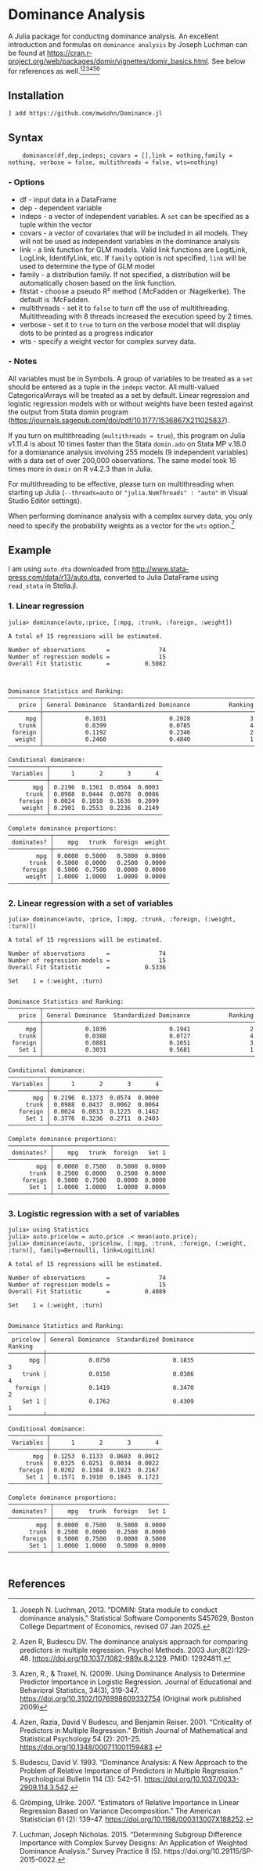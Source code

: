 # Dominance Analysis
 A Julia package for conducting dominance analysis. An excellent introduction and formulas on `dominance analysis` by Joseph Luchman can be found 
 at https://cran.r-project.org/web/packages/domir/vignettes/domir_basics.html. See below for references as well.[^1][^2][^3][^4][^5][^6]

  ## Installation

 `] add https://github.com/mwsohn/Dominance.jl`

 ## Syntax

```
    dominance(df,dep,indeps; covars = [],link = nothing,family = nothing, verbose = false, multithreads = false, wts=nothing)
```

### - Options
- df - input data in a DataFrame
- dep - dependent variable
- indeps - a vector of independent variables. A `set` can be
    specified as a tuple within the vector
- covars - a vector of covariates that will be included in all models.
    They will not be used as independent variables in the dominance analysis
- link - a link function for GLM models. Valid link functions are LogitLink,
    LogLink, IdentifyLink, etc. If `family` option is not specified, `link` will
    be used to determine the type of GLM model
- family - a distribution family. If not specified, a distribution will be
    automatically chosen based on the link function.
- fitstat - choose a pseudo R² method (:McFadden or :Nagelkerke). The default is :McFadden.
- multithreads - set it to `false` to turn off the use of multithreading. 
    Multithreading with 8 threads increased the execution speed by 2 times.
- verbose - set it to `true` to turn on the verbose model that will display dots to be printed
    as a progress indicator
- wts - specify a weight vector for complex survey data. 

### - Notes

All variables must be in Symbols. A group of variables to be treated as a `set` should be entered as a tuple
in the `indeps` vector. All multi-valued CategoricalArrays will be treated as a set by default. Linear regression
and logistic regression models with or without weights have been tested against the output from Stata domin
program (https://journals.sagepub.com/doi/pdf/10.1177/1536867X211025837).

If you turn on multithreading (`multithreads = true`), this program on Julia v1.11.4 is about 10 times faster than the Stata `domin.ado` on Stata MP v.18.0 for a domianance analysis involving 255 models (9 independent variables) with a data set of over 200,000 observations. The same model took 16 times more in `domir` on R v4.2.3 than in Julia.

For multithreading to be effective, please turn on multithreading when starting up Julia (`--threads=auto` or `"julia.NumThreads" : "auto"` in Visual Studio Editor settings).

When performing dominance analysis with a complex survey data, you only need to specify the probability weights as a
vector for the `wts` option.[^7] 

## Example

I am using `auto.dta` downloaded from http://www.stata-press.com/data/r13/auto.dta, converted to Julia DataFrame using
`read_stata` in Stella.jl.

### 1. Linear regression

```
julia> dominance(auto,:price, [:mpg, :trunk, :foreign, :weight])

A total of 15 regressions will be estimated.

Number of observations      =              74
Number of regression models =              15
Overall Fit Statistic       =          0.5082



Dominance Statistics and Ranking:
─────────┬─────────────────────────────────────────────────────────────
   price │ General Dominance  Standardized Dominance           Ranking 
─────────┼─────────────────────────────────────────────────────────────
     mpg │            0.1031                  0.2028                 3
   trunk │            0.0399                  0.0785                 4
 foreign │            0.1192                  0.2346                 2
  weight │            0.2460                  0.4840                 1
─────────┴─────────────────────────────────────────────────────────────

Conditional dominance:
───────────┬────────────────────────────────
 Variables │      1       2       3       4 
───────────┼────────────────────────────────
       mpg │ 0.2196  0.1361  0.0564  0.0003
     trunk │ 0.0988  0.0444  0.0078  0.0086
   foreign │ 0.0024  0.1010  0.1636  0.2099
    weight │ 0.2901  0.2553  0.2236  0.2149
───────────┴────────────────────────────────

Complete dominance proportions:
────────────┬─────────────────────────────────
 dominates? │    mpg   trunk  foreign  weight 
────────────┼─────────────────────────────────
        mpg │ 0.0000  0.5000   0.5000  0.0000
      trunk │ 0.5000  0.0000   0.2500  0.0000
    foreign │ 0.5000  0.7500   0.0000  0.0000
     weight │ 1.0000  1.0000   1.0000  0.0000
────────────┴─────────────────────────────────
```

### 2. Linear regression with a set of variables

```
julia> dominance(auto, :price, [:mpg, :trunk, :foreign, (:weight, :turn)])

A total of 15 regressions will be estimated.

Number of observations      =              74
Number of regression models =              15
Overall Fit Statistic       =          0.5336

Set    1 = (:weight, :turn)


Dominance Statistics and Ranking:
─────────┬─────────────────────────────────────────────────────────────
   price │ General Dominance  Standardized Dominance           Ranking 
─────────┼─────────────────────────────────────────────────────────────
     mpg │            0.1036                  0.1941                 2
   trunk │            0.0388                  0.0727                 4
 foreign │            0.0881                  0.1651                 3
   Set 1 │            0.3031                  0.5681                 1
─────────┴─────────────────────────────────────────────────────────────

Conditional dominance:
───────────┬────────────────────────────────
 Variables │      1       2       3       4 
───────────┼────────────────────────────────
       mpg │ 0.2196  0.1373  0.0574  0.0000
     trunk │ 0.0988  0.0437  0.0062  0.0064
   foreign │ 0.0024  0.0813  0.1225  0.1462
     Set 1 │ 0.3776  0.3236  0.2711  0.2403
───────────┴────────────────────────────────

Complete dominance proportions:
────────────┬─────────────────────────────────
 dominates? │    mpg   trunk  foreign   Set 1 
────────────┼─────────────────────────────────
        mpg │ 0.0000  0.7500   0.5000  0.0000
      trunk │ 0.2500  0.0000   0.2500  0.0000
    foreign │ 0.5000  0.7500   0.0000  0.0000
      Set 1 │ 1.0000  1.0000   1.0000  0.0000
────────────┴─────────────────────────────────
```

### 3. Logistic regression with a set of variables

```
julia> using Statistics
julia> auto.pricelow = auto.price .< mean(auto.price);
julia> dominance(auto, :pricelow, [:mpg, :trunk, :foreign, (:weight, :turn)], family=Bernoulli, link=LogitLink)

A total of 15 regressions will be estimated.

Number of observations      =              74
Number of regression models =              15
Overall Fit Statistic       =          0.4089

Set    1 = (:weight, :turn)


Dominance Statistics and Ranking:
──────────┬─────────────────────────────────────────────────────────────
 pricelow │ General Dominance  Standardized Dominance           Ranking 
──────────┼─────────────────────────────────────────────────────────────
      mpg │            0.0750                  0.1835                 3
    trunk │            0.0158                  0.0386                 4
  foreign │            0.1419                  0.3470                 2
    Set 1 │            0.1762                  0.4309                 1
──────────┴─────────────────────────────────────────────────────────────

Conditional dominance:
───────────┬────────────────────────────────
 Variables │      1       2       3       4 
───────────┼────────────────────────────────
       mpg │ 0.1253  0.1133  0.0603  0.0012
     trunk │ 0.0325  0.0251  0.0034  0.0022
   foreign │ 0.0202  0.1384  0.1923  0.2167
     Set 1 │ 0.1571  0.1910  0.1845  0.1723
───────────┴────────────────────────────────

Complete dominance proportions:
────────────┬─────────────────────────────────
 dominates? │    mpg   trunk  foreign   Set 1 
────────────┼─────────────────────────────────
        mpg │ 0.0000  0.7500   0.5000  0.0000
      trunk │ 0.2500  0.0000   0.2500  0.0000
    foreign │ 0.5000  0.7500   0.0000  0.5000
      Set 1 │ 1.0000  1.0000   0.5000  0.0000
────────────┴─────────────────────────────────


```

## References

[^1]: Joseph N. Luchman, 2013. "DOMIN: Stata module to conduct dominance analysis," Statistical Software Components S457629, Boston College Department of Economics, revised 07 Jan 2025. 

[^2]: Azen R, Budescu DV. The dominance analysis approach for comparing predictors in multiple regression. Psychol Methods. 2003 Jun;8(2):129-48. https://doi.org/10.1037/1082-989x.8.2.129. PMID: 12924811.

[^3]: Azen, R., & Traxel, N. (2009). Using Dominance Analysis to Determine Predictor Importance in Logistic Regression. Journal of Educational and Behavioral Statistics, 34(3), 319-347. https://doi.org/10.3102/1076998609332754 (Original work published 2009)

[^4]: Azen, Razia, David V Budescu, and Benjamin Reiser. 2001. “Criticality of Predictors in Multiple Regression.” British Journal of Mathematical and Statistical Psychology 54 (2): 201–25. https://doi.org/10.1348/000711001159483.

[^5]: Budescu, David V. 1993. “Dominance Analysis: A New Approach to the Problem of Relative Importance of Predictors in Multiple Regression.” Psychological Bulletin 114 (3): 542–51. https://doi.org/10.1037/0033-2909.114.3.542.

[^6]: Grömping, Ulrike. 2007. “Estimators of Relative Importance in Linear Regression Based on Variance Decomposition.” The American Statistician 61 (2): 139–47. https://doi.org/10.1198/000313007X188252.

[^7]: Luchman, Joseph Nicholas. 2015. “Determining Subgroup Difference Importance with Complex Survey Designs: An Application of Weighted Dominance Analysis.” Survey Practice 8 (5). https://​doi.org/​10.29115/​SP-2015-0022.





